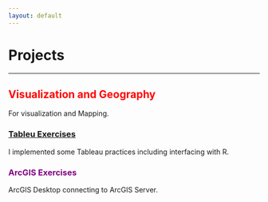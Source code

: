 ```yaml
---
layout: default
---
```


# Projects 

<hr>


<div class="grid grid-pad">
    <div class="col-1-1">
       <div class="content">
           <h2><font color="red">Visualization and Geography</font></h2>
           For visualization and Mapping.
       </div>
    </div>
</div>
<div class="grid grid-pad">
    <div class="col-1-2">
        <div class="content">
            <h3><a href="http://chrisijh.github.io/Tableau/">Tableu Exercises</a></h3>
            <p>I implemented some Tableau practices including interfacing with R. </p>
        </div>
     </div>
     <div class="col-1-2">
        <div class="content">
            <h3><font color="purple">ArcGIS Exercises</font></h3> 
            <p>ArcGIS Desktop connecting to ArcGIS Server.
        </div>
     </div> 
</div>



